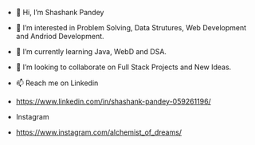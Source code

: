 - 👋 Hi, I’m Shashank Pandey
- 👀 I’m interested in Problem Solving, Data Strutures, Web Development and Andriod Development.
- 🌱 I’m currently learning Java, WebD and DSA.
- 💞️ I’m looking to collaborate on Full Stack Projects and New Ideas.
- 📫 Reach me on Linkedin 
- https://www.linkedin.com/in/shashank-pandey-059261196/

- Instagram 
- https://www.instagram.com/alchemist_of_dreams/

<!---
shashank-iter/shashank-iter is a ✨ special ✨ repository because its `README.md` (this file) appears on your GitHub profile.
You can click the Preview link to take a look at your changes.
--->
